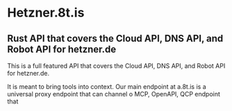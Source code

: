 # Hetzner.8t.is

## Rust API that covers the Cloud API, DNS API, and Robot API for hetzner.de

This is a full featured API that covers the Cloud API, DNS API, and Robot API for hetzner.de.

It is meant to bring tools into context.  Our main endpoint at a.8t.is is a universal proxy endpoint that can channel o MCP, OpenAPI, QCP endpoint that 